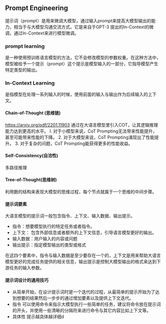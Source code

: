 ## Prompt  Engineering
提示词（prompt）是用来微调大模型，通过输入prompt来提高大模型输出的能力，相当于与大模型沟通交流方式。它是来自于GPT-3 提出的In-Context的微调，通过In-Context来进行模型微调。
### prompt learning
是一种使用预训练语言模型的方法，它不会修改模型的参数权重。在这种方法中，模型被给予一个提示（prompt）这个提示是模型输入的一部分，它指导模型产生特定类型的输出。
### In-Context Learning
是指模型在处理一系列输入的时候，使用前面的输入与输出作为后续输入的上下文。

#### Chain-of-Thought (思维链)
https://arxiv.org/pdf/2201.11903
通过在大语言模型里引入COT，让其逻辑推理能力达到更高的水平。
l. 对于小模型来说，CoT Prompting无法带来性能提升，甚至可能带来性能的下降。
2. 对于大模型来说，CoT Prompting涌现出了性能提升。
3. 对于复杂的问题，CoT Prompting能获得更多的性能收益。

#### Self-Consistency(自洽性)
多路径推理
#### Tree-of-Thought(思维树)
利用数的结构来表现大模型的思维过程，每个节点就属于一个思维的中间步骤。
#### 提示词要素
大语言模型的提示词一般包含指令、上下文、输入数据、输出提示。

- 指令：想要模型执行的特定任务或者指令。
- 上下文： 包含外部信息或者额外的上下文信息，引导语言模型更好的输出。
- 输入数据：用户输入的内容或问题
- 输出提示：指定模型输出的类型或格式

在这四个要素中，指令与输入数据是至少要存在一个的，上下文是用来帮助大语言模型更好的完成任务提供的相关信息，输出提示是控制大模型输出的格式来达到下游任务的输入参数。
#### 提示词设计的通用技巧
- 从简单开始，在设计提示词时是一个迭代的过程，从最简单的提示开始为了达到想要的结果然后一步步的通过增加要素以及提供上下文迭代。
- 指令 可以使用命令来指示大模型执行一些简单的任务，建议将命令放在提示词的开头，并使用一些清晰的分隔符来进行命令与其它内容比如上下文等。
- 具体性 提示越具体越详细d
<!--stackedit_data:
eyJoaXN0b3J5IjpbLTE1NTEyNDQ4MjMsLTE5MzgwNTIxMzksLT
ExMDMwNTEzNzEsLTgxODAwMjg5NCwxODc3Nzc4NDIxLC0xODA3
MzE3NTM5LC0xMzQ3MDAzODk3LC0xNDU5MTg0NjgyLDI0MjI1MT
E2NiwtMTk4MTE0MzcyOSwtMjE0NDgxMDUyOCw3MzA5OTgxMTZd
fQ==
-->